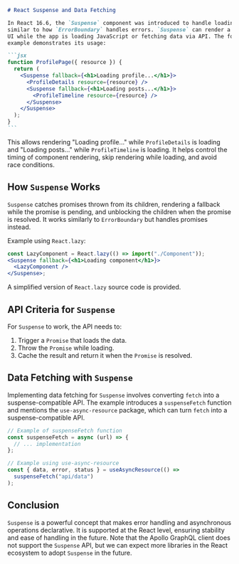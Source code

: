 ````markdown
# React Suspense and Data Fetching

In React 16.6, the `Suspense` component was introduced to handle loading states,
similar to how `ErrorBoundary` handles errors. `Suspense` can render a fallback
UI while the app is loading JavaScript or fetching data via API. The following
example demonstrates its usage:

```jsx
function ProfilePage({ resource }) {
  return (
    <Suspense fallback={<h1>Loading profile...</h1>}>
      <ProfileDetails resource={resource} />
      <Suspense fallback={<h1>Loading posts...</h1>}>
        <ProfileTimeline resource={resource} />
      </Suspense>
    </Suspense>
  );
}
```
````

This allows rendering "Loading profile..." while `ProfileDetails` is loading and
"Loading posts..." while `ProfileTimeline` is loading. It helps control the
timing of component rendering, skip rendering while loading, and avoid race
conditions.

## How `Suspense` Works

`Suspense` catches promises thrown from its children, rendering a fallback while
the promise is pending, and unblocking the children when the promise is
resolved. It works similarly to `ErrorBoundary` but handles promises instead.

Example using `React.lazy`:

```jsx
const LazyComponent = React.lazy(() => import("./Component"));
<Suspense fallback={<h1>Loading component</h1>}>
  <LazyComponent />
</Suspense>;
```

A simplified version of `React.lazy` source code is provided.

## API Criteria for `Suspense`

For `Suspense` to work, the API needs to:

1. Trigger a `Promise` that loads the data.
2. Throw the `Promise` while loading.
3. Cache the result and return it when the `Promise` is resolved.

## Data Fetching with `Suspense`

Implementing data fetching for `Suspense` involves converting `fetch` into a
suspense-compatible API. The example introduces a `suspenseFetch` function and
mentions the `use-async-resource` package, which can turn `fetch` into a
suspense-compatible API.

```jsx
// Example of suspenseFetch function
const suspenseFetch = async (url) => {
  // ... implementation
};

// Example using use-async-resource
const { data, error, status } = useAsyncResource(() =>
  suspenseFetch("api/data")
);
```

## Conclusion

`Suspense` is a powerful concept that makes error handling and asynchronous
operations declarative. It is supported at the React level, ensuring stability
and ease of handling in the future. Note that the Apollo GraphQL client does not
support the `Suspense` API, but we can expect more libraries in the React
ecosystem to adopt `Suspense` in the future.


